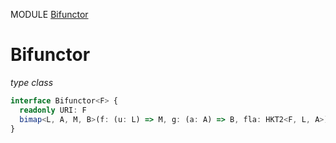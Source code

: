 MODULE [Bifunctor](https://github.com/gcanti/fp-ts/blob/master/src/Bifunctor.ts)
# Bifunctor
*type class*
```ts
interface Bifunctor<F> {
  readonly URI: F
  bimap<L, A, M, B>(f: (u: L) => M, g: (a: A) => B, fla: HKT2<F, L, A>): HKT2<F, M, B>
}
```